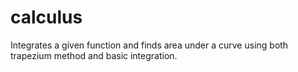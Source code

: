 # calculus
Integrates a given function and finds area under a curve using both trapezium method and basic integration.
